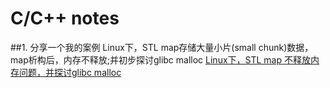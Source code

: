# C/C++ notes

##1. 分享一个我的案例
Linux下，STL map存储大量小片(small chunk)数据，map析构后，内存不释放;并初步探讨glibc malloc
[Linux下，STL map 不释放内存问题，并探讨glibc malloc](./0001/)

